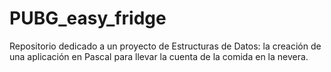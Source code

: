 # PUBG_easy_fridge
Repositorio dedicado a un proyecto de Estructuras de Datos: la creación de una aplicación en Pascal para llevar la cuenta de la comida en la nevera.
